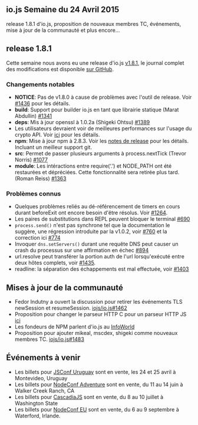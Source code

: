 ## io.js Semaine du 24 Avril 2015

release 1.8.1 d'io.js, proposition de nouveaux membres TC, événements, mise à jour de la communauté et plus encore...

## release 1.8.1

Cette semaine nous avons eu une release d'io.js [v1.8.1](https://iojs.org/dist/v1.8.1/), le journal complet des modifications est disponible [sur GitHub](https://github.com/iojs/io.js/blob/v1.x/CHANGELOG.md).

### Changements notables

*   **NOTICE**: Pas de v1.8.0 à cause de problèmes avec l'outil de release. Voir [#1436](https://github.com/iojs/io.js/issues/1436) pour les détails.
*   **build**: Support pour builder io.js en tant que librairie statique (Marat Abdullin) [#1341](https://github.com/iojs/io.js/pull/1341)
*   **deps**: Mis à jour openssl à 1.0.2a (Shigeki Ohtsu) [#1389](https://github.com/iojs/io.js/pull/1389)
*   Les utilisateurs devraient voir de meilleures performances sur l'usage du crypto API. Voir [ici](https://github.com/iojs/io.js/wiki/Crypto-Performance-Notes-for-OpenSSL-1.0.2a-on-iojs-v1.8.0) pour les détails.
*   **npm**: Mise à jour npm à 2.8.3\. Voir les [notes de release](https://github.com/npm/npm/releases/tag/v2.8.3) pour les détails. Incluant un meilleur support git.
*   **src**: Permet de passer plusieurs arguments à process.nextTick (Trevor Norris) [#1077](https://github.com/iojs/io.js/pull/1077)
*   **module**: Les intéractions entre require(‘.’) et NODE_PATH ont été restaurées et dépréciées. Cette fonctionnalité sera retirée plus tard. (Roman Reiss) [#1363](https://github.com/iojs/io.js/pull/1363)

### Problèmes connus

*   Quelques problèmes reliés au dé-référencement de timers en cours durant beforeExit ont encore besoin d'être résolus. Voir [#1264](https://github.com/iojs/io.js/issues/1264).
*   Les paires de substitutions dans REPL peuvent bloquer le terminal [#690](https://github.com/iojs/io.js/issues/690)
*   `process.send()` n'est pas synchrone tel que la documentation le suggère, une régression introduite par la v1.0.2, voir [#760](https://github.com/iojs/io.js/issues/760) et la correction ici [#774](https://github.com/iojs/io.js/issues/774)
*   Invoquer `dns.setServers()` durant une requête DNS peut causer un crash du processus sur une affirmation en échec [#894](https://github.com/iojs/io.js/issues/894)
*   url.resolve peut transférer la portion auth de l'url lorsqu'exécuté entre deux hôtes complets, voir [#1435](https://github.com/iojs/io.js/issues/1435).
*   readline: la séparation des échappements est mal effectuée, voir [#1403](https://github.com/iojs/io.js/issues/1403)

## Mises à jour de la communauté

*   Fedor Indutny a ouvert la discussion pour retirer les événements TLS newSession et resumeSession. [iojs/io.js#1462](https://github.com/iojs/io.js/issues/1462)
*   Proposition pour changer le parseur HTTP C pour un parseur HTTP JS [ici](https://github.com/iojs/io.js/pull/1457)
*   Les fondeurs de NPM parlent d'io.js au [InfoWorld](http://www.infoworld.com/article/2910594/node-js/npm-founder-foresees-merger-node-js-io-js.html)
*   Proposition pour ajouter mikeal, mscdex, shigeki comme nouveaux membres TC. [iojs/io.js#1483](https://github.com/iojs/io.js/issues/1483#issuecomment-95128140)

## Événements à venir

*   Les billets pour [JSConf Uruguay](http://jsconf.uy/) sont en vente, les 24 et 25 avril à Montevideo, Uruguay
*   Les billets pour [NodeConf Adventure](http://nodeconf.com/) sont en vente, du 11 au 14 juin à Walker Creek Ranch, CA
*   Les billets pour [CascadiaJS](http://2015.cascadiajs.com/) sont en vente, du 8 au 10 juillet à Washington State
*   Les billets pour [NodeConf EU](http://nodeconf.eu/) sont en vente, du 6 au 9 septembre à Waterford, Irlande.